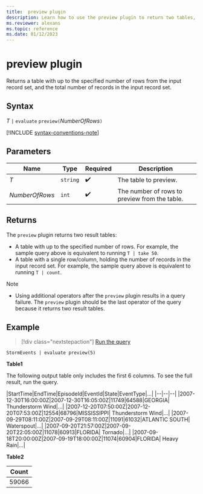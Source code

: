 ```yaml
---
title:  preview plugin
description: Learn how to use the preview plugin to return two tables, one with the specified number of rows, and the other with the total number of records. 
ms.reviewer: alexans
ms.topic: reference
ms.date: 01/12/2023
---
```

# preview plugin

Returns a table with up to the specified number of rows from the input record set, and the total number of records in the input record set.

## Syntax

*T* `|` `evaluate` `preview(`*NumberOfRows*`)`

[!INCLUDE [syntax-conventions-note](../../includes/syntax-conventions-note.md)]

## Parameters

| Name | Type | Required | Description |
|--|--|--|--|
|*T*| `string` | :heavy_check_mark:|The table to preview.|
|*NumberOfRows*| `int` |  :heavy_check_mark: | The number of rows to preview from the table.|

## Returns

The `preview` plugin returns two result tables:

* A table with up to the specified number of rows.
  For example, the sample query above is equivalent to running `T | take 50`.
* A table with a single row/column, holding the number of records in the
  input record set.
  For example, the sample query above is equivalent to running `T | count`.

> [!NOTE]
>
> * Using additional operators after the `preview` plugin results in a query failure. The `preview` plugin should be the last operator of the query because it returns two result tables.

## Example

> [!div class="nextstepaction"]
> <a href="https://dataexplorer.azure.com/clusters/help/databases/Samples?query=H4sIAAAAAAAAAwsuyS/KdS1LzSspVqhRSC1LzClNLElVKChKLctMLdcw1QQA4xlbCCEAAAA=" target="_blank">Run the query</a>

```kusto
StormEvents | evaluate preview(5)
```

**Table1**

The following output table only includes the first 6 columns. To see the full result, run the query.

|StartTime|EndTime|EpisodeId|EventId|State|EventType|...|
|--|--|--|
|2007-12-30T16:00:00Z|2007-12-30T16:05:00Z|11749|64588|GEORGIA| Thunderstorm Wind|...|
|2007-12-20T07:50:00Z|2007-12-20T07:53:00Z|12554|68796|MISSISSIPPI| Thunderstorm Wind|...|
|2007-09-29T08:11:00Z|2007-09-29T08:11:00Z|11091|61032|ATLANTIC SOUTH| Waterspout|...|
|2007-09-20T21:57:00Z|2007-09-20T22:05:00Z|11078|60913|FLORIDA| Tornado|...|
|2007-09-18T20:00:00Z|2007-09-19T18:00:00Z|11074|60904|FLORIDA| Heavy Rain|...|

**Table2**

|Count|
|--|
|59066|
